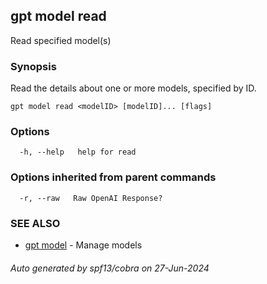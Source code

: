 ## gpt model read

Read specified model(s)

### Synopsis

Read the details about one or more models, specified by ID.

```
gpt model read <modelID> [modelID]... [flags]
```

### Options

```
  -h, --help   help for read
```

### Options inherited from parent commands

```
  -r, --raw   Raw OpenAI Response?
```

### SEE ALSO

* [gpt model](gpt_model.md)	 - Manage models

###### Auto generated by spf13/cobra on 27-Jun-2024

